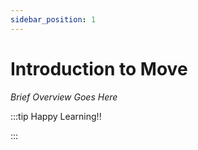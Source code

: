 ```yaml
---
sidebar_position: 1
---
```


# Introduction to Move

_Brief Overview Goes Here_

:::tip Happy Learning!!

<QuestButton text="Go To Quest" link="https://app.stackup.dev/quest_page/introduction-to-move" />

:::
